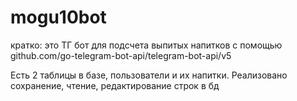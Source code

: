 # mogu10bot

кратко: это ТГ бот для подсчета выпитых напитков с помощью github.com/go-telegram-bot-api/telegram-bot-api/v5


Есть 2 таблицы в базе, пользователи и их напитки.
Реализовано сохранение, чтение, редактирование строк в бд